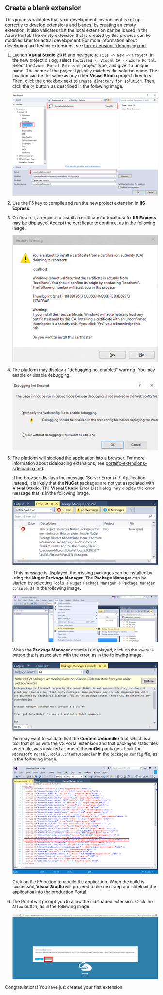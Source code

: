 
## Create a blank extension

This process validates that your development environment is set up correctly to develop extensions and blades, by creating an empty extension.  It also validates that the local extension can be loaded in the Azure Portal. The empty extension that is created by this process can be modified later for actual development. For more information about developing and testing extensions, see [top-extensions-debugging.md](top-extensions-debugging.md).

1. Launch **Visual Studio 2015** and navigate to `File -> New -> Project`. In the new project dialog, select `Installed -> Visual C# -> Azure Portal`. Select the `Azure Portal Extension` project type, and give it a unique name.  The name of the project typically matches the solution name. The location can be the same as any other **Visual Studio** project directory.  Then, click the checkbox next to ```Create directory for solution```.  Then, click the ```OK``` button, as described in the following image.

    ![alt-text](../media/portalfx-overview/new-project-template.png "New Project Dialog")

1. Use the F5 key to compile and run the new project extension in **IIS Express**.

1. On first run, a request to install a certificate for localhost for **IIS Express** may be displayed. Accept the certificate to continue, as in the following image.

    ![alt-text](../media/portalfx-overview/enablehttps.png "Security Warning Dialog")

1. The platform may display a "debugging not enabled" warning. You may enable or disable debugging.

    ![alt-text](../media/portalfx-overview/first-run-debugging-dialog.png "Debugging Not Enabled Dialog")

1. The platform will sideload the application into a browser. For more information about sideloading extensions, see [portalfx-extensions-sideloading.md](portalfx-extensions-sideloading.md).

   If the  browser displays the message 'Server Error in '/' Application' instead, it is likely that the **NuGet** packages are not yet associated with **Visual Studio**. The **Visual Studio** Error List dialog may display the error message that is in the following image.

   ![alt-text](../media/top-extensions-getting-started/nuGetPackagesMissing.png "Missing NuGet Packages")

   If this message is displayed, the missing packages can be installed by using the **Nuget Package Manager**. The **Package Manager** can be started by selecting `Tools`  -> `Nuget Package Manager` -> `Package Manager Console`, as in the following image.

   ![alt-text](../media/top-extensions-getting-started/nugetPackageManagerConsole.png "Nuget Package Manager Console")

   When the **Package Manager** console is displayed, click on the `Restore` button that is associated with the error, as in the following image.
     
   ![alt-text](../media/top-extensions-getting-started/nugetPackageManagerRestore.png "Nuget Package Manager Restore")

   You may want to validate that the **Content Unbundler** tool, which is a tool that ships with the VS Portal extension and that packages static files as zip file, was installed as one of the  **nuGet** packages.  Look for  `Microsoft.Portal.Tools.ContentUnbundler` in the `packages.config` file, as in the following image.
   
   ![alt-text](../media/top-extensions-getting-started/packages.png "Packages Config with Content Unbundler")

   Click on the F5 button to rebuild the application. When the build is successful, **Visual Studio** will proceed to the next step and sideload the application into the production Portal.

1. The Portal will prompt you to allow the sideloaded extension. Click the ```Allow``` button, as in the following image.

    ![alt-text](../media/portalfx-overview/untrusted-extensions.png "Untrusted Extensions Dialog")
    
Congratulations! You have just created your first extension.

